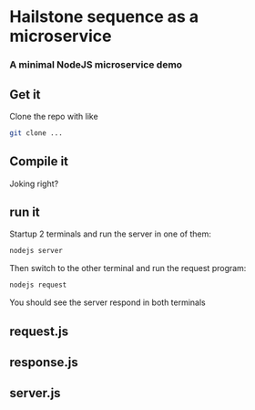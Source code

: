 
# Hailstone sequence as a microservice
### A minimal NodeJS microservice demo

## Get it

Clone the repo with like
```bash
git clone ...
```

## Compile it

Joking right?

## run it

Startup 2 terminals and run the server in one of them:

```bash
nodejs server
```

Then switch to the other terminal and run the request program:

```bash
nodejs request
```

You should see the server respond in both terminals

## request.js

## response.js

## server.js
